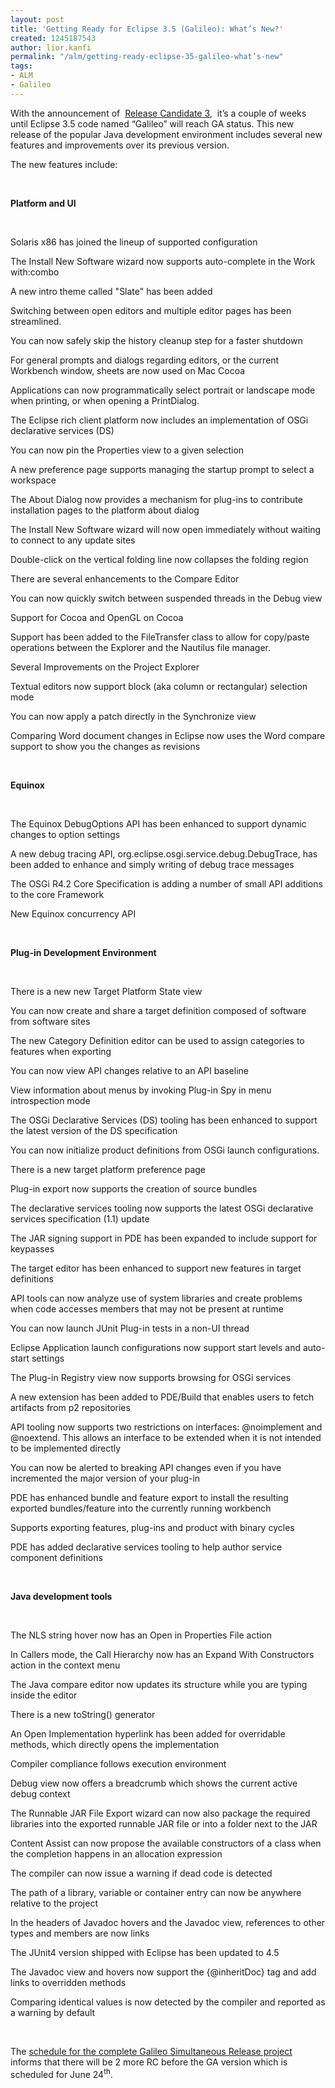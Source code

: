 ```yaml
---
layout: post
title: 'Getting Ready for Eclipse 3.5 (Galileo): What’s New?'
created: 1245187543
author: lior.kanfi
permalink: "/alm/getting-ready-eclipse-35-galileo-what’s-new"
tags:
- ALM
- Galileo
---
```

<p>With the announcement of&nbsp; <a href="http://download.eclipse.org/eclipse/downloads/drops/S-3.5RC3-200905282000/">Release     Candidate 3</a>,&nbsp; it&rsquo;s a couple of weeks until Eclipse 3.5 code named &ldquo;Galileo&rdquo; will reach GA status. This new release of the popular Java development environment includes several new features and improvements over its previous version.</p>
<p>The new features include:</p>
<p>&nbsp;</p>
<p><b>Platform and UI</b></p>
<p>&nbsp;</p>
<p class="rteindent1">Solaris x86 has joined the lineup of supported     configuration</p>
<p class="rteindent1">The Install New Software wizard now supports auto-complete     in the Work with:combo</p>
<p class="rteindent1">A new intro theme called &quot;Slate&quot; has     been added</p>
<p class="rteindent1">Switching between open editors and multiple     editor pages has been streamlined.</p>
<p class="rteindent1">You can now safely skip the history cleanup step     for a faster shutdown</p>
<p class="rteindent1">For general prompts and dialogs regarding     editors, or the current Workbench window, sheets are now used on Mac Cocoa</p>
<p class="rteindent1">Applications can now programmatically select     portrait or landscape mode when printing, or when opening a PrintDialog.</p>
<p class="rteindent1">The Eclipse rich client platform now includes an     implementation of OSGi declarative services (DS)</p>
<p class="rteindent1">You can now pin the Properties view to a given     selection</p>
<p class="rteindent1">A new preference page supports managing the     startup prompt to select a workspace</p>
<p class="rteindent1">The About Dialog now provides a mechanism for     plug-ins to contribute installation pages to the platform about dialog</p>
<p class="rteindent1">The Install New Software wizard will now open     immediately without waiting to connect to any update sites</p>
<p class="rteindent1">Double-click on the vertical folding line now collapses     the folding region</p>
<p class="rteindent1">There are several enhancements to the Compare     Editor</p>
<p class="rteindent1">You can now quickly switch between suspended     threads in the Debug view</p>
<p class="rteindent1">Support for Cocoa and OpenGL on Cocoa</p>
<p class="rteindent1">Support has been added to the FileTransfer class to allow for copy/paste operations between the Explorer and the Nautilus file manager.</p>
<p class="rteindent1">Several Improvements on the Project Explorer</p>
<p class="rteindent1">Textual editors now support block (aka column or     rectangular) selection mode</p>
<p class="rteindent1">You can now apply a patch directly in the     Synchronize view</p>
<p class="rteindent1">Comparing Word document changes in Eclipse now     uses the Word compare support to show you the changes as revisions</p>
<p class="rteindent1">&nbsp;</p>
<p><b>Equinox</b></p>
<p>&nbsp;</p>
<p class="rteindent1">The Equinox DebugOptions API has been enhanced     to support dynamic changes to option settings</p>
<p class="rteindent1">A new debug tracing API, org.eclipse.osgi.service.debug.DebugTrace, has been added to enhance and simply writing of debug trace messages</p>
<p class="rteindent1">The OSGi R4.2 Core Specification is adding a       number of small API additions to the core Framework</p>
<p class="rteindent1">New Equinox concurrency API</p>
<p class="rteindent1">&nbsp;</p>
<p><b>Plug-in Development     Environment</b></p>
<p>&nbsp;</p>
<p class="rteindent1">There is a new new Target Platform State view</p>
<p class="rteindent1">You can now create and share a target definition     composed of software from software sites</p>
<p class="rteindent1">The new Category Definition editor can be used     to assign categories to features when exporting</p>
<p class="rteindent1">You can now view API changes relative to an API     baseline</p>
<p class="rteindent1">View information about menus by invoking Plug-in     Spy in menu introspection mode</p>
<p class="rteindent1">The OSGi Declarative Services (DS) tooling has     been enhanced to support the latest version of the DS specification</p>
<p class="rteindent1">You can now initialize product definitions from       OSGi launch configurations.</p>
<p class="rteindent1">There is a new target platform preference page</p>
<p class="rteindent1">Plug-in export now supports the creation of     source bundles</p>
<p class="rteindent1">The declarative services tooling now supports     the latest OSGi declarative services specification (1.1) update</p>
<p class="rteindent1">The JAR signing support in PDE has been expanded     to include support for keypasses</p>
<p class="rteindent1">The target editor has been enhanced to support     new features in target definitions</p>
<p class="rteindent1">API tools can now analyze use of system libraries and create problems when code accesses members that may not be present at runtime</p>
<p class="rteindent1">You can now launch JUnit Plug-in tests in a     non-UI thread</p>
<p class="rteindent1">Eclipse Application launch configurations now     support start levels and auto-start settings</p>
<p class="rteindent1">The Plug-in Registry view now supports browsing     for OSGi services</p>
<p class="rteindent1">A new extension has been added to PDE/Build that     enables users to fetch artifacts from p2 repositories</p>
<p class="rteindent1">API tooling now supports two restrictions on interfaces: @noimplement and @noextend. This allows an interface to be extended when it is not intended to be implemented directly</p>
<p class="rteindent1">You can now be alerted to breaking API changes     even if you have incremented the major version of your plug-in</p>
<p class="rteindent1">PDE has enhanced bundle and feature export to install the resulting exported bundles/feature into the currently running workbench</p>
<p class="rteindent1">Supports exporting features, plug-ins and     product with binary cycles</p>
<p class="rteindent1">PDE has added declarative services tooling to       help author service component definitions</p>
<p class="rteindent1">&nbsp;</p>
<p><b>Java development     tools</b></p>
<p>&nbsp;</p>
<p class="rteindent1">The NLS string hover now has an Open in     Properties File action</p>
<p class="rteindent1">In Callers mode, the Call Hierarchy now has an     Expand With Constructors action in the context menu</p>
<p class="rteindent1">The Java compare editor now updates its       structure while you are typing inside the editor</p>
<p class="rteindent1">There is a new toString() generator</p>
<p class="rteindent1">An Open Implementation hyperlink has been added     for overridable methods, which directly opens the implementation</p>
<p class="rteindent1">Compiler compliance follows execution     environment</p>
<p class="rteindent1">Debug view now offers a breadcrumb which shows     the current active debug context</p>
<p class="rteindent1">The Runnable JAR File Export wizard can now also package the required libraries into the exported runnable JAR file or into a folder next to the JAR</p>
<p class="rteindent1">Content Assist can now propose the available     constructors of a class when the completion happens in an allocation expression</p>
<p class="rteindent1">The compiler can now issue a warning if dead     code is detected</p>
<p class="rteindent1">The path of a library, variable or container     entry can now be anywhere relative to the project</p>
<p class="rteindent1">In the headers of Javadoc hovers and the Javadoc     view, references to other types and members are now links</p>
<p class="rteindent1">The JUnit4 version shipped with Eclipse has been     updated to 4.5</p>
<p class="rteindent1">The Javadoc view and hovers now support the     {@inheritDoc} tag and add links to overridden methods</p>
<p class="rteindent1">Comparing identical values is now detected by       the compiler and reported as a warning by default</p>
<p>&nbsp;</p>
<p>The <a href="http://wiki.eclipse.org/Galileo#Milestones_and_Release_Candidates">schedule     for the complete Galileo Simultaneous Release project</a> informs that there     will be 2 more RC before the GA version which is scheduled for June 24<sup>th</sup>.</p>
